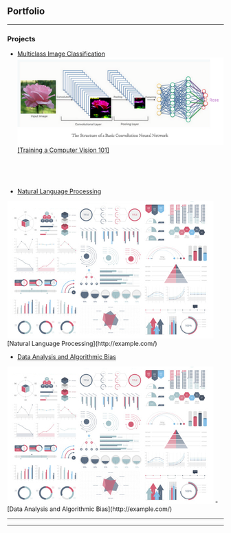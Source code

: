 ## Portfolio

---

### Projects

- [Multiclass Image Classification](https://github.com/larandrup/larandrup.github.io/tree/master/multiclass_image_classification)
<a href="multiclass_image_classification/Flower_Classifier_Presentation.pdf"><img src="images/Screen Shot 2021-04-25 at 6.36.50 PM.png?raw=true"/></a>
<a href="https://larandrup.medium.com/training-a-computer-vision-101-ffaafe5dcde7">[Training a Computer Vision 101]</a>
<br>
<br>
<br>

- [Natural Language Processing](/pdf/sample_presentation.pdf)
<img src="images/dummy_thumbnail.jpg?raw=true"/>
[Natural Language Processing](http://example.com/)


- [Data Analysis and Algorithmic Bias](http://example.com/)
<img src="images/dummy_thumbnail.jpg?raw=true"/>
- [Data Analysis and Algorithmic Bias](http://example.com/)


---




---
<!-- <p style="font-size:11px">Page template forked from <a href="https://github.com/evanca/quick-portfolio">evanca</a></p> -->
<!-- Remove above link if you don't want to attibute -->
